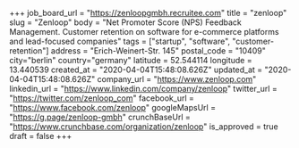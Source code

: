 +++
job_board_url = "https://zenloopgmbh.recruitee.com"
title = "zenloop"
slug = "Zenloop"
body = "Net Promoter Score (NPS) Feedback Management. Customer retention on software for e-commerce platforms and lead-focused companies"
tags = ["startup", "software", "customer-retention"]
address = "Erich-Weinert-Str. 145"
postal_code = "10409"
city="berlin"
country="germany"
latitude = 52.544114
longitude = 13.440539
created_at = "2020-04-04T15:48:08.626Z"
updated_at = "2020-04-04T15:48:08.626Z"
company_url = "https://www.zenloop.com"
linkedin_url = "https://www.linkedin.com/company/zenloop"
twitter_url = "https://twitter.com/zenloop_com"
facebook_url = "https://www.facebook.com/zenloop"
googleMapsUrl = "https://g.page/zenloop-gmbh"
crunchBaseUrl = "https://www.crunchbase.com/organization/zenloop"
is_approved = true
draft = false
+++
